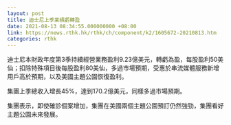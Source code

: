 ```yaml
---
layout: post
title: 迪士尼上季業績虧轉盈
date: 2021-08-13 08:34:55.000000000 +08:00
link: https://news.rthk.hk/rthk/ch/component/k2/1605672-20210813.htm
categories: rthk
---
```


迪士尼本財政年度第3季持續經營業務盈利9.23億美元，轉虧為盈，每股盈利50美仙；扣除特殊項目後每股盈利80美仙，多過市場預期，受惠於串流媒體服務新增用戶高於預期，以及美國主題公園恢復盈利。

集團上季總收入增長45%，達到170.2億美元，同樣多過市場預期。

集團表示，即使確診個案增加，集團在美國兩個主題公園預訂仍然強勁，集團看好主題公園未來發展。
